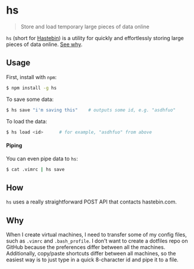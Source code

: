 # hs

> Store and load temporary large pieces of data online

`hs` (short for [Hastebin](http://hastebin.com)) is a utility for quickly and
effortlessly storing large pieces of data online. [See why](#Why).

## Usage

First, install with `npm`:

```bash
$ npm install -g hs
```

To save some data:

```bash
$ hs save "i'm saving this"    # outputs some id, e.g. "asdhfuo"
```

To load the data:

```bash
$ hs load <id>      # for example, "asdhfuo" from above
```

#### Piping

You can even pipe data to `hs`:

```bash
$ cat .vimrc | hs save
```

## How

`hs` uses a really straightforward POST API that contacts hastebin.com.

## Why

When I create virtual machines, I need to transfer some of my config files, such
as `.vimrc` and `.bash_profile`. I don't want to create a dotfiles repo on GitHub
because the preferences differ between all the machines. Additionally,
copy/paste shortcuts differ between all machines, so the easiest way is to just
type in a quick 8-character id and pipe it to a file.
